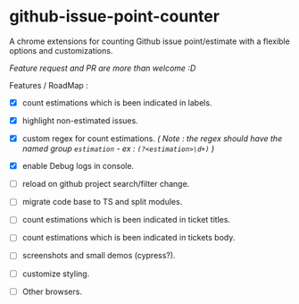 # github-issue-point-counter

A chrome extensions for counting Github issue point/estimate with a flexible options and customizations.

_Feature request and PR are more than welcome :D_

Features / RoadMap :

- [x] count estimations which is been indicated in labels.
- [x] highlight non-estimated issues.
- [x] custom regex for count estimations. _( Note : the regex should have the named group `estimation` - ex : `(?<estimation>\d+)` )_
- [x] enable Debug logs in console.
- [ ] reload on github project search/filter change.
- [ ] migrate code base to TS and split modules.
- [ ] count estimations which is been indicated in ticket titles.
- [ ] count estimations which is been indicated in tickets body.
- [ ] screenshots and small demos (cypress?).
- [ ] customize styling.
- [ ] Other browsers.

